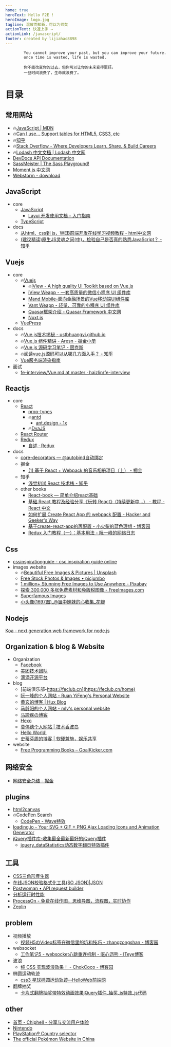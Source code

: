 ```yaml
---
home: true
heroText: Hello F2E !
heroImage: logo.jpg
tagline: 温故而知新，可以为师矣
actionText: 快速上手 →
actionLink: /javascript/
footer: created by lijiahao8898
---
```


            You cannot improve your past, but you can improve your future.
            once time is wasted, life is wasted.

            你不能改变你的过去，但你可以让你的未来变得更好。
            一旦时间浪费了，生命就浪费了。
                        

# 目录

## 常用网站
- :fire:[JavaScript | MDN](https://developer.mozilla.org/zh-CN/docs/Web/JavaScript)
- :fire:[Can I use... Support tables for HTML5, CSS3, etc](https://caniuse.com/)
- :fire:[知乎](https://www.zhihu.com/)
- :fire:[Stack Overflow - Where Developers Learn, Share, & Build Careers](https://stackoverflow.com/)
- :fire:[Lodash 中文文档 | Lodash 中文网](https://www.lodashjs.com/)
- [DevDocs API Documentation](https://devdocs.io/)
- [SassMeister | The Sass Playground!](https://www.sassmeister.com/)
- [Moment.js 中文网](http://momentjs.cn/)
- [Webstorm - download](https://www.jetbrains.com/webstorm/download/download-thanks.html?platform=mac)
  
## JavaScript
* core
  - [JavaScript](./javascript)
    - [Layui 开发使用文档 - 入门指南](https://www.layui.com/doc/)
  - [TypeScript](https://ts.xcatliu.com/)  
* docs  
  - [从html、css到 js，WEB前端开发在线学习视频教程 - html中文网](https://www.html.cn/)
  - [(建议精读)原生JS灵魂之问(中)，检验自己是否真的熟悉JavaScript？ - 知乎](https://zhuanlan.zhihu.com/p/90017386)

## Vuejs
* core
  - :fire:[Vuejs](./vue)
    - :fire:[iView - A high quality UI Toolkit based on Vue.js](https://www.iviewui.com/)
    - [iView Weapp - 一套高质量的微信小程序 UI 组件库](https://weapp.iviewui.com/)
    - [Mand Mobile-面向金融场景的Vue移动端UI组件库](https://didi.github.io/mand-mobile/)
    - [Vant Weapp - 轻量、可靠的小程序 UI 组件库](https://youzan.github.io/vant-weapp/#/intro)
    - [Quasar框架介绍 - Quasar Framework 中文网](http://v0-16.quasarchs.com/guide/introduction-to-quasar.html)
    - [Nuxt.js](https://zh.nuxtjs.org/)
  - [VuePress](https://vuepress.vuejs.org/) 
* docs
  - :fire:[Vue.js技术揭秘 - ustbhuangyi.github.io](https://ustbhuangyi.github.io/vue-analysis/)
  - :fire:[Vue.js 组件精讲 - Aresn - 掘金小册](https://juejin.im/book/5bc844166fb9a05cd676ebca)
  - :fire:[Vue.js 源码学习笔记 - 囧克斯](https://jiongks.name/blog/vue-code-review/)
  - :fire:[阅读vue.js源码可以从哪几方面入手？ - 知乎](https://www.zhihu.com/question/36986850)
  - [Vue服务端渲染指南](https://ssr.vuejs.org/zh/)
* 面试  
  - [fe-interview/Vue.md at master · haizlin/fe-interview](https://github.com/haizlin/fe-interview/blob/master/lib/Vue.md)

## Reactjs  
* core
  * [React](./react)
    - [prop-types](https://github.com/facebook/prop-types)
    - :fire:[antd](https://ant.design/docs/spec/introduce-cn)
      - [ant.design - 1x](https://1x.ant.design/)
    - :fire:[DvaJS](https://dvajs.com/)
  * [React Router](http://react-guide.github.io/react-router-cn/index.html) 
  * [Redux](https://redux.js.org/) 
    - [自述 · Redux](https://www.redux.org.cn/)  
* docs    
  * [core-decorators — @autobind自动绑定](https://github.com/jayphelps/core-decorators)
  - 掘金
    - [(1) 基于 React + Webpack 的音乐相册项目（上） - 掘金](https://juejin.im/post/5a7bab126fb9a0634b4d6498?utm_source=gold_browser_extension)
  - 知乎
    - [浅尝初试 React 技术栈 - 知乎](https://zhuanlan.zhihu.com/p/28241673) 
  - other books
    - [React-book — 简单介绍react基础](https://lijiahao8898.github.io/react-book/) 
    - [基础 React 教程及经验分享《玩转 React》（持续更新中...） - 教程 - React 中文](http://react-china.org/t/react-react/15548)
    - [如何扩展 Create React App 的 webpack 配置 - Hacker and Geeker's Way](https://zhaozhiming.github.io/blog/2018/01/08/create-react-app-override-webpack-config/)
    - [基于create-react-app的再配置 - 小火柴的蓝色理想 - 博客园](https://www.cnblogs.com/xiaohuochai/p/8491055.html)
    - [Redux 入门教程（一）：基本用法 - 阮一峰的网络日志](http://www.ruanyifeng.com/blog/2016/09/redux_tutorial_part_one_basic_usages.html)  

## Css    
- [cssinspirationguide - csc inspiration guide online](https://chokcoco.github.io/CSS-Inspiration/#/)
- images website
  - :fire:[Beautiful Free Images & Pictures | Unsplash](https://unsplash.com/)
  - [Free Stock Photos & Images • picjumbo](https://picjumbo.com/)
  - [1 million+ Stunning Free Images to Use Anywhere - Pixabay](https://pixabay.com/)
  - [探索 300,000 多张免费素材和免版税图像 - FreeImages.com](https://cn.freeimages.com/)
  - [Superfamous Images](https://images.superfamous.com/)
  - [小头像(1697图)_@狙中妹妹的心收集_花瓣](https://huaban.com/boards/51969899/)
  
## Nodejs  
[Koa - next generation web framework for node.js](https://koajs.com/)

## Organization & blog & Website
* Organization
  - [Facebook](https://github.com/facebook)
  - [美团技术团队](https://tech.meituan.com//)
  - [滴滴开源平台](https://didi.github.io/)
* blog  
  - [前端俱乐部-https://feclub.cn](https://feclub.cn/home)
  - [阮一峰的个人网站 - Ruan YiFeng's Personal Website](http://www.ruanyifeng.com/home.html)
  - [黄玄的博客 | Hux Blog](http://huangxuan.me/)
  - [马龄阳的个人网站 - mly's personal website](http://mly-zju.github.io/index.html)
  - [马蹄疾の博客](https://matiji.cn/)
  - [Hexo](https://pecokael.github.io/)
  - [莫伟德个人网站 | 技术香波岛](https://moweide.com/)
  - [Hello World!](https://dalinhuang99.github.io/#)
  - [史蒂芬周的博客 | 软硬兼施，娱乐共享](http://www.sdifen.com/)
* website
  - [Free Programming Books – GoalKicker.com](https://books.goalkicker.com/)  
  
## 网络安全
  - [网络安全总结 - 掘金](https://juejin.im/post/5dca1b376fb9a04a9f11c82e)
## plugins
  - [html2canvas](https://github.com/niklasvh/html2canvas)
  - :fire:[CodePen Search](https://codepen.io/search/pens?q=cloud&page=1&order=popularity&depth=everything&show_forks=false)
    - [CodePen - Wave特效](https://codepen.io/waynecz/pen/jxWPej)
  - [loading.io - Your SVG + GIF + PNG Ajax Loading Icons and Animation Generator](https://loading.io/)  
  - [jQuery插件库-收集最全最新最好的jQuery插件](http://www.jq22.com/)
    - [jquery_dataStatistics动态数字翻页特效插件](http://www.jq22.com/jquery-info8141)
## 工具
  - [CSS三角形產生器](http://apps.eky.hk/css-triangle-generator/zh-hant)
  - [在线JSON校验格式化工具(SO JSON)|JSON](https://www.sojson.com/)
  - [Postwoman • API request builder](https://postwoman.io/) 
  - [分析运行时性能](https://developers.google.cn/web/tools/chrome-devtools/rendering-tools/?hl=zh-cn)   
  - [ProcessOn - 免费在线作图，思维导图，流程图，实时协作](https://www.processon.com/)
  - [Zeplin](https://app.zeplin.io/login?redirect=%2Fprojects)  
  
## problem
* 视频播放
  - [视频H5のVideo标签在微信里的坑和技巧 - zhangzongshan - 博客园](https://www.cnblogs.com/zzsdream/p/6372528.html) 
* websocket   
  - [工作笔记5 - websocket心跳重连机制 - 呕心沥熊 - ITeye博客](https://www.iteye.com/blog/232135059-2414394)
* 波浪  
  - [纯 CSS 实现波浪效果！ - ChokCoco - 博客园](https://www.cnblogs.com/coco1s/p/7197662.html)
* 椭圆运动轨迹  
  - [css3 星球椭圆运动轨迹--HelloWeb前端网](http://helloweb.wang/qianduankaifa/497.html)
* 翻牌抽奖  
  - [卡片式翻牌抽奖带特效动画效果jQuery插件_抽奖_js特效_js代码](https://www.jsdaima.com/js/1858.html)

## other
* [首页 - Chiphell - 分享与交流用户体验](https://www.chiphell.com/)
* [Nintendo](https://store.nintendo.com.hk/)
* [PlayStation® Country selector](https://www.playstation.com/country-selector/index.html)
* [The official Pokémon Website in China](https://cn.portal-pokemon.com/)

<style lang="scss">
  .hero{
  img {
   width: 120px;
      height: 120px;
      border-radius: 100%;
      box-shadow: 1px 1px 10px rgba(0,0,0,.5)
   }
  }
</style>
